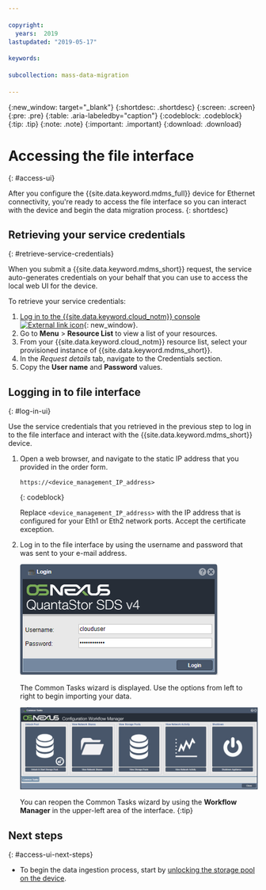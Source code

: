 ```yaml
---

copyright:
  years:  2019
lastupdated: "2019-05-17"

keywords:

subcollection: mass-data-migration

---
```


{:new_window: target="_blank"}
{:shortdesc: .shortdesc}
{:screen: .screen}
{:pre: .pre}
{:table: .aria-labeledby="caption"}
{:codeblock: .codeblock}
{:tip: .tip}
{:note: .note}
{:important: .important}
{:download: .download}

# Accessing the file interface
{: #access-ui}

After you configure the {{site.data.keyword.mdms_full}} device for Ethernet connectivity, you're ready to access the file interface so you can interact with the device and begin the data migration process.
{: shortdesc}

## Retrieving your service credentials
{: #retrieve-service-credentials}

When you submit a {{site.data.keyword.mdms_short}} request, the service auto-generates credentials on your behalf that you can use to access the local web UI for the device. 

To retrieve your service credentials:

1. [Log in to the {{site.data.keyword.cloud_notm}} console ![External link icon](../../icons/launch-glyph.svg "External link icon")](https://{DomainName}/){: new_window}.
2. Go to **Menu** &gt; **Resource List** to view a list of your resources.
3. From your {{site.data.keyword.cloud_notm}} resource list, select your provisioned instance of {{site.data.keyword.mdms_short}}.
4. In the _Request details_ tab, navigate to the Credentials section.
5. Copy the **User name** and **Password** values.

## Logging in to file interface
{: #log-in-ui}

Use the service credentials that you retrieved in the previous step to log in to the file interface and interact with the {{site.data.keyword.mdms_short}} device.

1. Open a web browser, and navigate to the static IP address that you provided in the order form.

   ```
   https://<device_management_IP_address>
   ```
   {: codeblock}

   Replace `<device_management_IP_address>` with the IP address that is configured for your Eth1 or Eth2 network ports. Accept the certificate exception.

2. Log in to the file interface by using the username and password that was sent to your e-mail address.

   ![Login page](/images/login.png)

   The Common Tasks wizard is displayed. Use the options from left to right to begin importing your data.

   ![Workflow icons](/images/workflow.png)

   You can reopen the Common Tasks wizard by using the **Workflow Manager** in the upper-left area of the interface.
   {:tip}

## Next steps
{: #access-ui-next-steps}

- To begin the data ingestion process, start by [unlocking the storage pool on the device](/docs/infrastructure/mass-data-migration?topic=mass-data-migration-unlock-storage-pool).